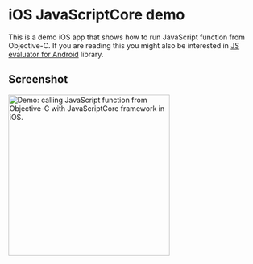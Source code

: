 # iOS JavaScriptCore demo

This is a demo iOS app that shows how to run JavaScript function from Objective-C. If you are reading this you might also be interested in [JS evaluator for Android](https://github.com/evgenyneu/js-evaluator-for-android) library.

## Screenshot 

<img src='https://raw.github.com/evgenyneu/ios-javascriptcore-demo/master/javascriptcore_demo_ios.png' width='320' alt='Demo: calling JavaScript function from Objective-C with JavaScriptCore framework in iOS.'>
